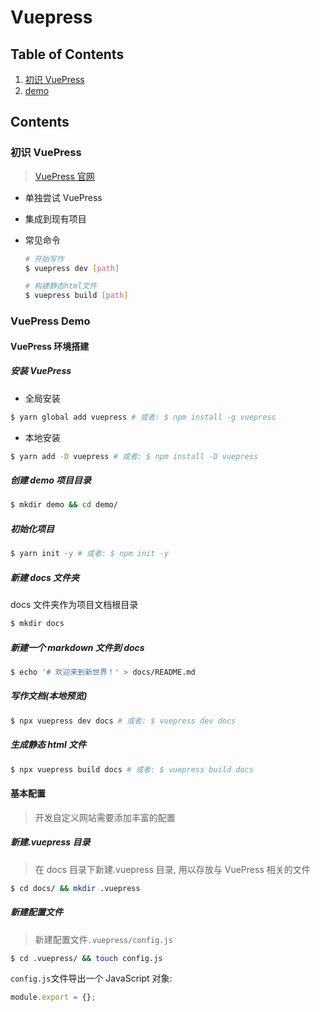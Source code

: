 # Vuepress

## Table of Contents

1. [初识 VuePress](#acquaintance)
2. [demo](#demo)

## Contents

### 初识 VuePress

<a name="acquaintance" id="acquaintance">

> [VuePress 官网](https://vuepress.vuejs.org/)

- 单独尝试 VuePress
- 集成到现有项目
- 常见命令

  ```bash
  # 开始写作
  $ vuepress dev [path]

  # 构建静态html文件
  $ vuepress build [path]
  ```

### VuePress Demo

<a name="demo" id="demo">

#### VuePress 环境搭建

##### 安装 VuePress

- 全局安装

```bash
$ yarn global add vuepress # 或者: $ npm install -g vuepress
```

- 本地安装

```bash
$ yarn add -D vuepress # 或者: $ npm install -D vuepress
```

##### 创建 demo 项目目录

```bash
$ mkdir demo && cd demo/
```

##### 初始化项目

```bash
$ yarn init -y # 或者: $ npm init -y
```

##### 新建 docs 文件夹

docs 文件夹作为项目文档根目录

```bash
$ mkdir docs
```

##### 新建一个 markdown 文件到 docs

```bash
$ echo '# 欢迎来到新世界！' > docs/README.md
```

##### 写作文档(本地预览)

```bash
$ npx vuepress dev docs # 或者: $ vuepress dev docs
```

##### 生成静态 html 文件

```bash
$ npx vuepress build docs # 或者: $ vuepress build docs
```

#### 基本配置

> 开发自定义网站需要添加丰富的配置

##### 新建.vuepress 目录

> 在 docs 目录下新建.vuepress 目录, 用以存放与 VuePress 相关的文件

```bash
$ cd docs/ && mkdir .vuepress
```

##### 新建配置文件

> 新建配置文件`.vuepress/config.js`

```bash
$ cd .vuepress/ && touch config.js
```

`config.js`文件导出一个 JavaScript 对象:

```js
module.export = {};
```
